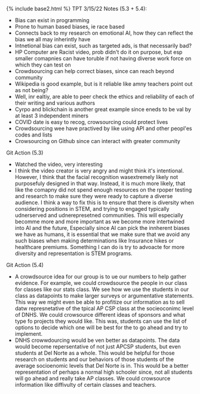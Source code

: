 {% include base2.html %}
TPT 3/15/22 Notes (5.3 + 5.4):
  * Bias can exist in programming
  * Prone to human based biases, ie race based
  * Connects back to my research on emotional AI, how they can reflect the bias we all may inherintly have
  * Intnetional bias can exist, such as targeted ads, is that necessarily bad?
  * HP Computer are Racist video, prob didn't do it on purpose, but esp smaller comapnies can have toruble if not having diverse work force on which they can test on
  * Crowdsourcing can help correct biases, since can reach beyond community
  * Wikipedia is good example, but is it reliable like amny teachers point out as not being?
  * Well, inr ealtiy, are able to peer check the ethics and reliability of each of their writing and various authors
  * Cyrpo and blickchain is another great example since eneds to be val by at least 3 independent miners
  * COVID date is easy to recog, crowsourcing could protect lives
  * Crowdsourcing wee have practived by like using API and other peopl'es codes and lists
  * Crowsourcing on Github since can interact with greater community
   
 Git Action (5.3)
  * Watched the video, very interesting
  * I think the video creator is very angry and might think it's intentional. However, I think that the facial recognition wasextremely likely not purposefuly designed in that way. Instead, it is much more likely, that like the comapny did not spend enough resources on the rpoper testing and research to make sure they were ready to capture a diverse audience. I think a way to fix this is to ensure that there is diversity when considering positions in STEM, and trying to engaged typically udnerserved and udnerepresetned communities. This will especially becomme more and more important as we become more intertwined  into AI and the future, Especially since AI can pick the innherent biases we have as humans, it is essential that we make sure that we avoid any such biases when making determinations like Insurance hikes or healthcare premiums. Something I can do is try to advoacte for more diversity and representation is STEM programs.

 Git Action (5.4)
  * A crowdsource idea for our group is to ue our numbers to help gather evidence. For example, we could crowdsource the people in our class for classes like our stats class. We see how we use the students in our class as datapoints to make larger surveys or argumentative statements. This way we might even be able to profitize our information as to sell datw represnetative of the tpical AP CSP class at the socieoconimc level of DNHS. We could crowsource different ideas of sponsors and what type fo projects they would like. This was, students can use the list of options to decide which one will be best for the to go ahead and try to implement.
  * DNHS crowwdourcing would be ven better as datapoints. The data would become repersentative of not just APCSP students, but even students at Del Norte as a whole. This would be helpful for those research on students and our behaviors of those students of the average socioenomic levels that Del Norte is in. This would be a better representation of perhaps a normal high schooler since, not all students will go ahead and really take AP classes. We could crowsource information like diffivulty of certain classes and teachers.